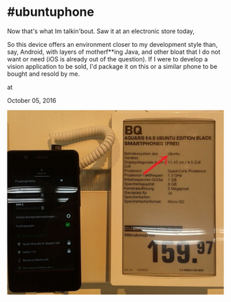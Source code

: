# #ubuntuphone

Now that's what Im talkin'bout. Saw it at an electronic store today, 




So this device offers an environment closer to my development style than, say, Android, with layers of motherf**ing Java, and other bloat that I do not want or need (iOS is already out of the question). If I were to develop a vision application to be sold, I'd package it on this or a similar phone to be bought and resold by me.







at

October 05, 2016















![](20161005_150735.jpg)
